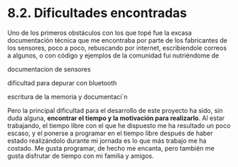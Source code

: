 # 8.2. Dificultades encontradas

Uno de los primeros obstáculos con los que topé fue la excasa documentación técnica que me encontraba por parte de los fabricantes de los sensores, poco a poco, rebuscando por internet, escribiendole correos a algunos, o con código y ejemplos de la comunidad fui nutriéndome de 

documentacion de sensores

dificultad para depurar con bluetooth

escritura de la memoria y documentaci´n

Pero la principal dificultad para el desarrollo de este proyecto ha sido, sin duda alguna, **encontrar el tiempo y la motivación para realizarlo**. Al estar trabajando, el tiempo libre con el que he dispuesto me ha resultado un poco escaso, y el ponerse a programar en el tiempo libre después de haber estado realizándolo durante mi jornada es lo que más trabajo me ha costado. Me gusta programar, de hecho me encanta, pero también me gusta disfrutar de tiempo con mi familia y amigos.